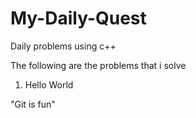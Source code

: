 # My-Daily-Quest
Daily problems using c++

The following are the problems that i solve
1. Hello World


"Git is fun"
